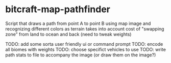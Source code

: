 # bitcraft-map-pathfinder

Script that draws a path from point A to point B using map image and recognizing different colors as terrain 
takes into account cost of "swapping zone" from land to ocean and back (need to tweak weights)

TODO: add some sorta user friendly ui or command prompt
TODO: encode all biomes with weights
TODO: choose specifict vehicles to use
TODO: write path stats to file to accompany the image (or draw them on the image?)
